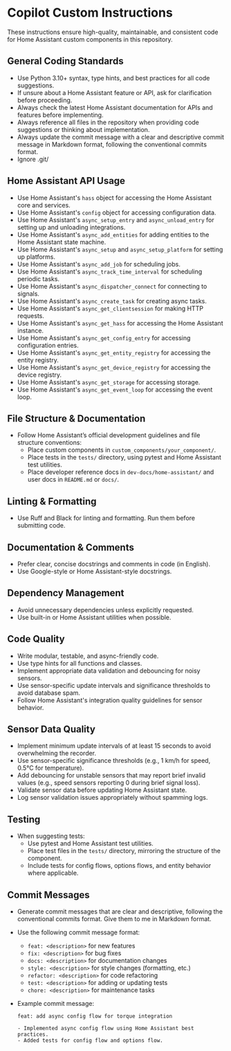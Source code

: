 # Copilot Custom Instructions

These instructions ensure high-quality, maintainable, and consistent code for Home Assistant custom components in this repository.

## General Coding Standards

- Use Python 3.10+ syntax, type hints, and best practices for all code suggestions.
- If unsure about a Home Assistant feature or API, ask for clarification before proceeding.
- Always check the latest Home Assistant documentation for APIs and features before implementing.
- Always reference all files in the repository when providing code suggestions or thinking about implementation.
- Always update the commit message with a clear and descriptive commit message in Markdown format, following the conventional commits format.
- Ignore .git/

## Home Assistant API Usage

- Use Home Assistant's `hass` object for accessing the Home Assistant core and services.
- Use Home Assistant's `config` object for accessing configuration data.
- Use Home Assistant's `async_setup_entry` and `async_unload_entry` for setting up and unloading integrations.
- Use Home Assistant's `async_add_entities` for adding entities to the Home Assistant state machine.
- Use Home Assistant's `async_setup` and `async_setup_platform` for setting up platforms.
- Use Home Assistant's `async_add_job` for scheduling jobs.
- Use Home Assistant's `async_track_time_interval` for scheduling periodic tasks.
- Use Home Assistant's `async_dispatcher_connect` for connecting to signals.
- Use Home Assistant's `async_create_task` for creating async tasks.
- Use Home Assistant's `async_get_clientsession` for making HTTP requests.
- Use Home Assistant's `async_get_hass` for accessing the Home Assistant instance.
- Use Home Assistant's `async_get_config_entry` for accessing configuration entries.
- Use Home Assistant's `async_get_entity_registry` for accessing the entity registry.
- Use Home Assistant's `async_get_device_registry` for accessing the device registry.
- Use Home Assistant's `async_get_storage` for accessing storage.
- Use Home Assistant's `async_get_event_loop` for accessing the event loop.

## File Structure & Documentation

- Follow Home Assistant’s official development guidelines and file structure conventions:
  - Place custom components in `custom_components/your_component/`.
  - Place tests in the `tests/` directory, using pytest and Home Assistant test utilities.
  - Place developer reference docs in `dev-docs/home-assistant/` and user docs in `README.md` or `docs/`.

## Linting & Formatting

- Use Ruff and Black for linting and formatting. Run them before submitting code.

## Documentation & Comments

- Prefer clear, concise docstrings and comments in code (in English).
- Use Google-style or Home Assistant-style docstrings.

## Dependency Management

- Avoid unnecessary dependencies unless explicitly requested.
- Use built-in or Home Assistant utilities when possible.

## Code Quality

- Write modular, testable, and async-friendly code.
- Use type hints for all functions and classes.
- Implement appropriate data validation and debouncing for noisy sensors.
- Use sensor-specific update intervals and significance thresholds to avoid database spam.
- Follow Home Assistant's integration quality guidelines for sensor behavior.

## Sensor Data Quality

- Implement minimum update intervals of at least 15 seconds to avoid overwhelming the recorder.
- Use sensor-specific significance thresholds (e.g., 1 km/h for speed, 0.5°C for temperature).
- Add debouncing for unstable sensors that may report brief invalid values (e.g., speed sensors reporting 0 during brief signal loss).
- Validate sensor data before updating Home Assistant state.
- Log sensor validation issues appropriately without spamming logs.

## Testing

- When suggesting tests:
  - Use pytest and Home Assistant test utilities.
  - Place test files in the `tests/` directory, mirroring the structure of the component.
  - Include tests for config flows, options flows, and entity behavior where applicable.

## Commit Messages

- Generate commit messages that are clear and descriptive, following the conventional commits format. Give them to me in Markdown format.
- Use the following commit message format:
  - `feat: <description>` for new features
  - `fix: <description>` for bug fixes
  - `docs: <description>` for documentation changes
  - `style: <description>` for style changes (formatting, etc.)
  - `refactor: <description>` for code refactoring
  - `test: <description>` for adding or updating tests
  - `chore: <description>` for maintenance tasks
- Example commit message:

  ```
  feat: add async config flow for torque integration

  - Implemented async config flow using Home Assistant best practices.
  - Added tests for config flow and options flow.
  ```
